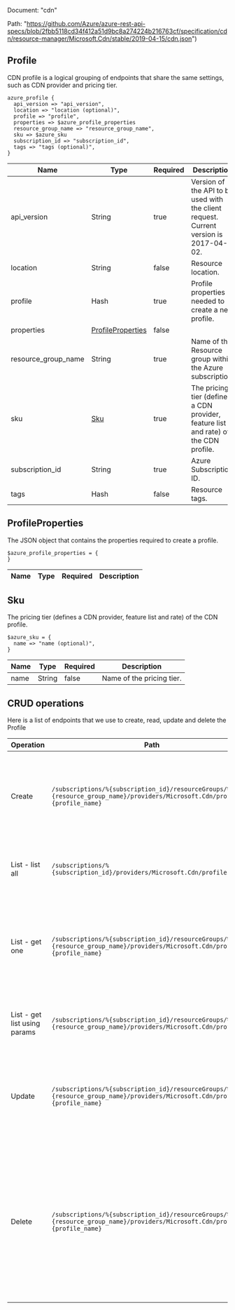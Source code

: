 Document: "cdn"


Path: "https://github.com/Azure/azure-rest-api-specs/blob/2fbb5118cd34f412a51d9bc8a274224b216763cf/specification/cdn/resource-manager/Microsoft.Cdn/stable/2019-04-15/cdn.json")

## Profile

CDN profile is a logical grouping of endpoints that share the same settings, such as CDN provider and pricing tier.

```puppet
azure_profile {
  api_version => "api_version",
  location => "location (optional)",
  profile => "profile",
  properties => $azure_profile_properties
  resource_group_name => "resource_group_name",
  sku => $azure_sku
  subscription_id => "subscription_id",
  tags => "tags (optional)",
}
```

| Name        | Type           | Required       | Description       |
| ------------- | ------------- | ------------- | ------------- |
|api_version | String | true | Version of the API to be used with the client request. Current version is 2017-04-02. |
|location | String | false | Resource location. |
|profile | Hash | true | Profile properties needed to create a new profile. |
|properties | [ProfileProperties](#profileproperties) | false |  |
|resource_group_name | String | true | Name of the Resource group within the Azure subscription. |
|sku | [Sku](#sku) | true | The pricing tier (defines a CDN provider, feature list and rate) of the CDN profile. |
|subscription_id | String | true | Azure Subscription ID. |
|tags | Hash | false | Resource tags. |
        
## ProfileProperties

The JSON object that contains the properties required to create a profile.

```puppet
$azure_profile_properties = {
}
```

| Name        | Type           | Required       | Description       |
| ------------- | ------------- | ------------- | ------------- |
        
## Sku

The pricing tier (defines a CDN provider, feature list and rate) of the CDN profile.

```puppet
$azure_sku = {
  name => "name (optional)",
}
```

| Name        | Type           | Required       | Description       |
| ------------- | ------------- | ------------- | ------------- |
|name | String | false | Name of the pricing tier. |



## CRUD operations

Here is a list of endpoints that we use to create, read, update and delete the Profile

| Operation | Path | Verb | Description | OperationID |
| ------------- | ------------- | ------------- | ------------- | ------------- |
|Create|`/subscriptions/%{subscription_id}/resourceGroups/%{resource_group_name}/providers/Microsoft.Cdn/profiles/%{profile_name}`|Put|Creates a new CDN profile with a profile name under the specified subscription and resource group.|Profiles_Create|
|List - list all|`/subscriptions/%{subscription_id}/providers/Microsoft.Cdn/profiles`|Get|Lists all of the CDN profiles within an Azure subscription.|Profiles_List|
|List - get one|`/subscriptions/%{subscription_id}/resourceGroups/%{resource_group_name}/providers/Microsoft.Cdn/profiles/%{profile_name}`|Get|Gets a CDN profile with the specified profile name under the specified subscription and resource group.|Profiles_Get|
|List - get list using params|`/subscriptions/%{subscription_id}/resourceGroups/%{resource_group_name}/providers/Microsoft.Cdn/profiles`|Get|Lists all of the CDN profiles within a resource group.|Profiles_ListByResourceGroup|
|Update|`/subscriptions/%{subscription_id}/resourceGroups/%{resource_group_name}/providers/Microsoft.Cdn/profiles/%{profile_name}`|Put|Creates a new CDN profile with a profile name under the specified subscription and resource group.|Profiles_Create|
|Delete|`/subscriptions/%{subscription_id}/resourceGroups/%{resource_group_name}/providers/Microsoft.Cdn/profiles/%{profile_name}`|Delete|Deletes an existing CDN profile with the specified parameters. Deleting a profile will result in the deletion of all of the sub-resources including endpoints, origins and custom domains.|Profiles_Delete|
